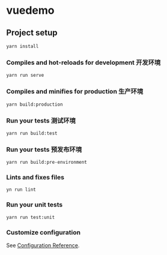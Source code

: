 # vuedemo

## Project setup
```
yarn install
```

### Compiles and hot-reloads for development   开发环境
```
yarn run serve
```

### Compiles and minifies for production  生产环境
```
yarn build:production 
```

### Run your tests       测试环境     
```
yarn run build:test
```

### Run your tests       预发布环境     
```
yarn run build:pre-environment
```

### Lints and fixes files
```
yn run lint
```

### Run your unit tests
```
yarn run test:unit
```

### Customize configuration
See [Configuration Reference](https://cli.vuejs.org/config/).
